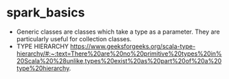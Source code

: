 # spark_basics
- Generic classes are classes which take a type as a parameter. They are particularly useful for collection classes.
- TYPE HIERARCHY https://www.geeksforgeeks.org/scala-type-hierarchy/#:~:text=There%20are%20no%20primitive%20types%20in%20Scala%20%28unlike,types%20exist%20as%20part%20of%20a%20type%20hierarchy.
